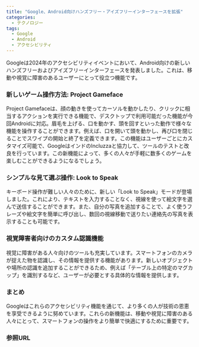 ```yaml
---
title: "Google、Android向けハンズフリー・アイズフリーインターフェースを拡張"
categories:
  - テクノロジー
tags:
  - Google
  - Android
  - アクセシビリティ
---
```

Googleは2024年のアクセシビリティイベントにおいて、Android向けの新しいハンズフリーおよびアイズフリーインターフェースを発表しました。これは、移動や視覚に障害のあるユーザーにとって役立つ機能です。

### 新しいゲーム操作方法: Project Gameface
Project Gamefaceは、顔の動きを使ってカーソルを動かしたり、クリックに相当するアクションを実行できる機能で、デスクトップで利用可能だった機能が今回Androidに対応。眉毛を上げる、口を動かす、頭を回すといった動作で様々な機能を操作することができます。例えば、口を開いて頭を動かし、再び口を閉じることでスワイプの開始と終了を定義できます。この機能はユーザーごとにカスタマイズ可能で、GoogleはインドのIncluzzaと協力して、ツールのテストと改良を行っています。この新機能によって、多くの人々が手軽に数多くのゲームを楽しむことができるようになるでしょう。

### シンプルな見て選ぶ操作: Look to Speak
キーボード操作が難しい人々のために、新しい「Look to Speak」モードが登場しました。これにより、テキストを入力することなく、視線を使って絵文字を選んで送信することができます。また、自分の写真を追加することで、よく使うフレーズや絵文字を簡単に呼び出し、数回の視線移動で送りたい連絡先の写真を表示することも可能です。

### 視覚障害者向けのカスタム認識機能
視覚に障害がある人々向けのツールも充実しています。スマートフォンのカメラが捉えた物を認識し、その情報を提供する機能があります。新しいオブジェクトや場所の認識を追加することができるため、例えば「テーブル上の特定のマグカップ」を識別するなど、ユーザーが必要とする具体的な情報を提供します。

### まとめ
Googleはこれらのアクセシビリティ機能を通じて、より多くの人が技術の恩恵を享受できるように努めています。これらの新機能は、移動や視覚に障害のある人々にとって、スマートフォンの操作をより簡単で快適にするために重要です。

### 参照URL
[^1]: [TechCrunch: Google expands hands-free and eyes-free interfaces on Android](https://techcrunch.com/2024/05/16/googles-expands-hands-free-and-eyes-free-interfaces-on-android/)